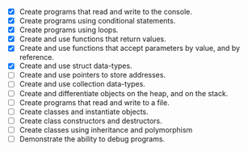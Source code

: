 - [x] Create programs that read and write to the console.
- [x] Create programs using conditional statements.
- [x] Create programs using loops.
- [x] Create and use functions that return values.
- [x] Create and use functions that accept parameters by value, and by reference.
- [x] Create and use struct data-types.
- [ ] Create and use pointers to store addresses.
- [ ] Create and use collection data-types.
- [ ] Create and differentiate objects on the heap, and on the stack.
- [ ] Create programs that read and write to a file.
- [ ] Create classes and instantiate objects.
- [ ] Create class constructors and destructors.
- [ ] Create classes using inheritance and polymorphism
- [ ] Demonstrate the ability to debug programs.